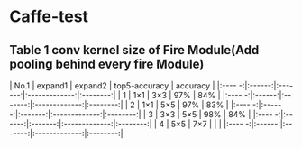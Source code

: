 # Caffe-test
## Table 1 conv kernel size of Fire Module(Add pooling behind every fire Module)


| No.1  | expand1 | expand2 | top5-accuracy | accuracy |
|:---- -:|:------:|:-------:|:-------------:|:--------:|
|  1    |   1×1   |   3×3   |      97%      |   84%    |
|:---- -:|:------:|:-------:|:-------------:|:--------:|
|  2    |   1×1   |   5×5   |      97%      |   83%    |
|:---- -:|:------:|:-------:|:-------------:|:--------:|
|  3    |   3×3   |   5×5   |      98%      |   84%    |
|:---- -:|:------:|:-------:|:-------------:|:--------:|
|  4    |   5×5   |   7×7   |               |          |
|:---- -:|:------:|:-------:|:-------------:|:--------:|

